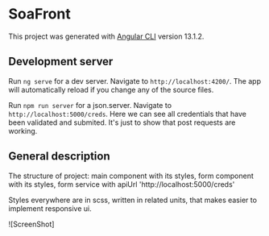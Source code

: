 # SoaFront

This project was generated with [Angular CLI](https://github.com/angular/angular-cli) version 13.1.2.

## Development server

Run `ng serve` for a dev server. Navigate to `http://localhost:4200/`. The app will automatically reload if you change any of the source files.

Run `npm run server` for a json.server. Navigate to `http://localhost:5000/creds`. Here we can see all credentials that have been validated and submited. It's just to show that post requests are working.

## General description

The structure of project: main component with its styles, form component with its styles, form service with apiUrl 'http://localhost:5000/creds'

Styles everywhere are in scss, written in related units, that makes easier to implement responsive ui. 


![ScreenShot]